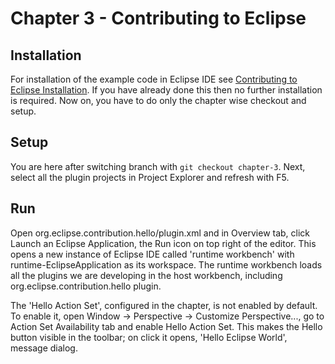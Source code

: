 # Chapter 3 - Contributing to Eclipse

## Installation

For installation of the example code in Eclipse IDE see <a href="https://www.codetab.org/post/contributing-to-eclipse/">Contributing to Eclipse Installation</a>. If you have already done this then no further installation is required. Now on, you have to do only the chapter wise checkout and setup. 

## Setup 

You are here after switching branch with `git checkout chapter-3`. Next, select all the plugin projects in Project Explorer and refresh with F5.

## Run

Open org.eclipse.contribution.hello/plugin.xml and in Overview tab, click Launch an Eclipse Application, the Run icon on top right of the editor. This opens a new instance of Eclipse IDE called 'runtime workbench' with runtime-EclipseApplication as its workspace. The runtime workbench loads all the plugins we are developing in the host workbench, including org.eclipse.contribution.hello plugin.

The 'Hello Action Set', configured in the chapter, is not enabled by default. To enable it, open Window -> Perspective -> Customize Perspective..., go to Action Set Availability tab and enable Hello Action Set. This makes the Hello button visible in the toolbar; on click it opens, 'Hello Eclipse World', message dialog.


